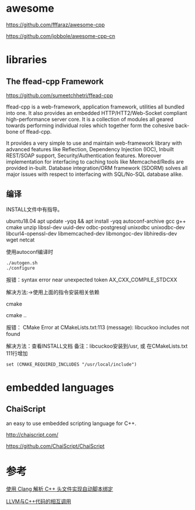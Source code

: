 # awesome

https://github.com/fffaraz/awesome-cpp

https://github.com/jobbole/awesome-cpp-cn


# libraries

## The ffead-cpp Framework

https://github.com/sumeetchhetri/ffead-cpp

ffead-cpp is a web-framework, application framework, utilities all bundled into one. It also provides an embedded HTTP/HTT2/Web-Socket compliant high-performance server core. It is a collection of modules all geared towards performing individual roles which together form the cohesive back-bone of ffead-cpp.

It provides a very simple to use and maintain web-framework library with advanced features like Reflection, Dependency Injection (IOC), Inbuilt REST/SOAP support, Security/Authentication features. Moreover implementation for interfacing to caching tools like Memcached/Redis are provided in-built. Database integration/ORM framework (SDORM) solves all major issues with respect to interfacing with SQL/No-SQL database alike.

## 编译

INSTALL文件中有指导。

ubuntu18.04
apt update -yqq && apt install -yqq autoconf-archive gcc g++ cmake unzip libssl-dev uuid-dev odbc-postgresql unixodbc unixodbc-dev libcurl4-openssl-dev libmemcached-dev libmongoc-dev libhiredis-dev wget netcat


使用autoconf编译时

```
./autogen.sh
./configure
```
报错：syntax error near unexpected token AX_CXX_COMPILE_STDCXX

解决方法:->使用上面的指令安装相关依赖

cmake

cmake ..

报错： CMake Error at CMakeLists.txt:113 (message):
  libcuckoo includes not found

解决方法：查看INSTALL文档
备注：libcuckoo安装到/usr, 或 在CMakeLists.txt 111行增加

```
set (CMAKE_REQUIRED_INCLUDES "/usr/local/include")
```

# embedded languages

## ChaiScript

an easy to use embedded scripting language for C++.

http://chaiscript.com/

https://github.com/ChaiScript/ChaiScript




# 参考

[使用 Clang 解析 C++ 头文件实现自动脚本绑定](http://sakishum.github.io/blog/clang-ast-python/)

[LLVM与C++代码的相互调用](https://blog.csdn.net/songchuwang1868/article/details/84977794?utm_medium=distribute.pc_relevant.none-task-blog-BlogCommendFromMachineLearnPai2-1.channel_param&depth_1-utm_source=distribute.pc_relevant.none-task-blog-BlogCommendFromMachineLearnPai2-1.channel_param)

